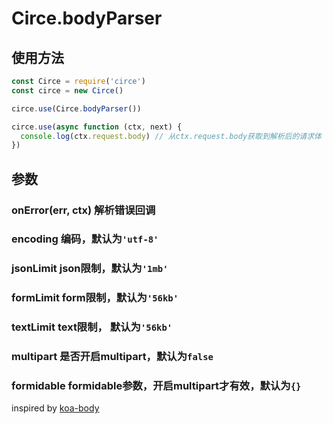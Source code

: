 # Circe.bodyParser

## 使用方法

```javascript
const Circe = require('circe')
const circe = new Circe()

circe.use(Circe.bodyParser())

circe.use(async function (ctx, next) {
  console.log(ctx.request.body) // 从ctx.request.body获取到解析后的请求体
})
```

## 参数

### onError(err, ctx) 解析错误回调

### encoding 编码，默认为`'utf-8'`

### jsonLimit json限制，默认为`'1mb'`

### formLimit form限制，默认为`'56kb'`

### textLimit text限制， 默认为`'56kb'`

### multipart 是否开启multipart，默认为`false`

### formidable formidable参数，开启multipart才有效，默认为`{}`

inspired by [koa-body](https://github.com/dlau/koa-body/tree/koa2)